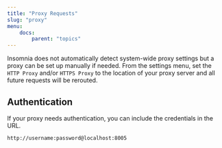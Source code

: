 ```yaml
---
title: "Proxy Requests"
slug: "proxy"
menu:
    docs:
        parent: "topics"
---
```


Insomnia does not automatically detect system-wide proxy settings but a proxy can be set up
manually if needed. From the settings menu, set the `HTTP Proxy` and/or `HTTPS Proxy` to the 
location of your proxy server and all future requests will be rerouted.

## Authentication

If your proxy needs authentication, you can include the credentials in the URL.

```
http://username:password@localhost:8005
```
